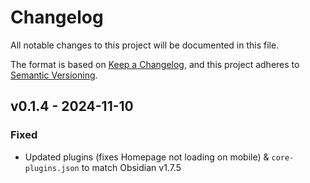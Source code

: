 # Changelog

All notable changes to this project will be documented in this file.

The format is based on [Keep a Changelog](https://keepachangelog.com/en/1.1.0/),
and this project adheres to [Semantic Versioning](https://semver.org/spec/v2.0.0.html).

## v0.1.4 - 2024-11-10

### Fixed

- Updated plugins (fixes Homepage not loading on mobile) & `core-plugins.json` to match Obsidian v1.7.5
